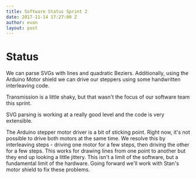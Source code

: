```yaml
---
title: Software Status Sprint 2
date: 2017-11-14 17:27:00 Z
author: evan
layout: post
---
```


# Status
We can parse SVGs with lines and quadratic Beziers. Additionally, using the Arduino Motor shield we can drive our steppers using some handwritten interleaving code.

Transmission is a little shaky, but that wasn't the focus of our software team this sprint. 

SVG parsing is working at a really good level and the code is very extensible. 

The Arduino stepper motor driver is a bit of sticking point. Right now, it's not possible to drive both motors at the same time. We resolve this by interleaving steps - driving one motor for a few steps, then driving the other for a few steps. This works for drawing lines from one point to another but they end up looking a little jittery. This isn't a limit of the software, but a fundamental limit of the hardware. Going forward we'll work with Stan's motor shield to fix these problems. 